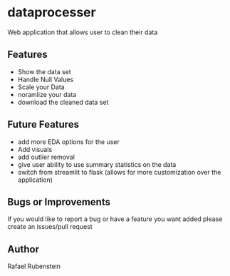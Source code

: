 # dataprocesser

Web application that allows user to clean their data

## Features
- Show the data set
- Handle Null Values 
- Scale your Data
- noramlize your data
- download the cleaned data set

## Future Features
- add more EDA options for the user 
- Add visuals 
- add outlier removal 
- give user ability to use summary statistics on the data 
- switch from streamlit to flask (allows for more customization over the application) 

## Bugs or Improvements 
If you would like to report a bug or have a feature you want added please create an issues/pull request 

## Author 
Rafael Rubenstein 
